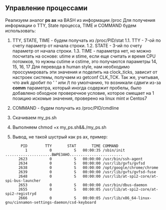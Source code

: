 ## Управление процессами 

Реализуем аналог **ps ax** на BASH из информации /proc
Для получения информации о  TTY, State процесса, TIME  и СOMMAND  будем использовать:
1. TTY, STATE, TIME - будем получать из /proc/PID/stat
    1.1. TTY - 7-ой по счету параметр от начала строки. 
    1.2. STATE - 3-ий по счету параметр от начала строки.
    1.3. TIME - параметра нет, но  можно посчитать на основе:
        utime и stime, если еще считать и время CPU потомков, то нужны cutime и cstime, это получаются параметры 14, 15, 16, 17
        Для перевода в human style, нам необходимо проссумировать эти значения и поделить на clock_ticks, зависит от настроек системы, получаем из getconf CLK_TCK. 
        Так же, учитывая, что awk дробит по ' ' или /t по умолчанию, то возникали сдвиги из-за  **comm**  параметра, который иногда содержит пробелы, было добавлено обходное проверечное условие, которое смещает на 1 позицию искомые значения, проверено на linux mint и Centos7
        
2. COMMAND - будем получать из /proc/PID/cmdline
3. Скачиваем my_ps.sh
4. Выполняем chmod +x my_ps.sh&&./my_ps.sh
5. Вывод, не такой шустрый как ps ax, пример:
```
       PID        TTY       STAT       TIME COMMAND
         1          0          S   00:00:35 /sbin/init
.....................ВЫРЕЗАНО........................
      2623          0          S   00:00:00 /usr/bin/ssh-agent
      2634          0          S   00:00:00 /usr/lib/gvfs/gvfsd
      2638          0          S   00:00:00 /opt/google/chrome/chrome
      2639          0          S   00:00:00 /usr/lib/gvfs/gvfsd-fuse
      2648          0          S   00:00:00 /usr/lib/at-spi2-core/at-spi-bus-launcher
      2653          0          S   00:00:00 /usr/bin/dbus-daemon
      2655          0          S   00:00:05 /usr/lib/at-spi2-core/at-spi2-registryd
      2666          0          S   00:00:05 /usr/lib/x86_64-linux-gnu/cinnamon-settings-daemon/csd-keyboard

```


